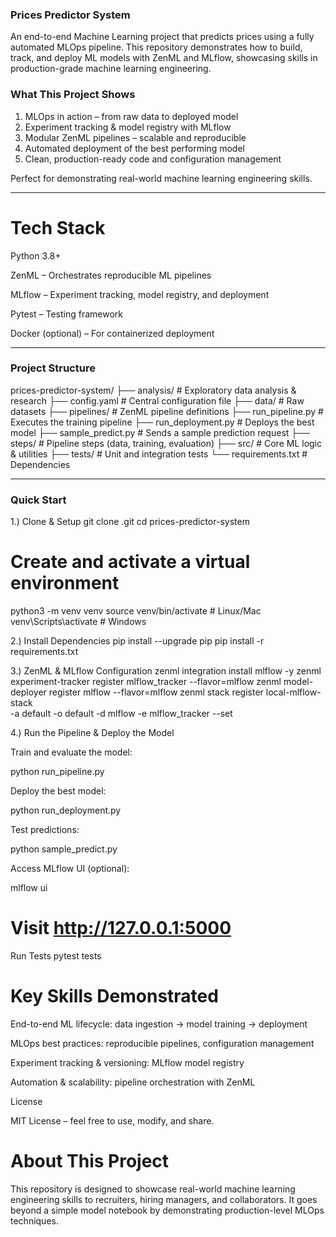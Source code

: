 ### Prices Predictor System

An end-to-end Machine Learning project that predicts prices using a fully automated MLOps pipeline.
This repository demonstrates how to build, track, and deploy ML models with ZenML and MLflow, showcasing skills in production-grade machine learning engineering.

### What This Project Shows

1. MLOps in action – from raw data to deployed model
2. Experiment tracking & model registry with MLflow
3. Modular ZenML pipelines – scalable and reproducible
4. Automated deployment of the best performing model
5. Clean, production-ready code and configuration management

Perfect for demonstrating real-world machine learning engineering skills.

-------------------------------------------------------------------------------------------------------------------------------------------------------------------------

# Tech Stack

Python 3.8+

ZenML – Orchestrates reproducible ML pipelines

MLflow – Experiment tracking, model registry, and deployment

Pytest – Testing framework

Docker (optional) – For containerized deployment

---------------------------------------------------------------------------------------------------------------------------------------------------------------------------

 ### Project Structure
prices-predictor-system/
├── analysis/           # Exploratory data analysis & research
├── config.yaml         # Central configuration file
├── data/               # Raw datasets
├── pipelines/          # ZenML pipeline definitions
├── run_pipeline.py     # Executes the training pipeline
├── run_deployment.py   # Deploys the best model
├── sample_predict.py   # Sends a sample prediction request
├── steps/              # Pipeline steps (data, training, evaluation)
├── src/                # Core ML logic & utilities
├── tests/              # Unit and integration tests
└── requirements.txt    # Dependencies

---------------------------------------------------------------------------------------------------------------------------------------------------------

### Quick Start
1.) Clone & Setup
git clone <your-repo-url>.git
cd prices-predictor-system

# Create and activate a virtual environment
python3 -m venv venv
source venv/bin/activate   # Linux/Mac
venv\Scripts\activate      # Windows

2.) Install Dependencies
pip install --upgrade pip
pip install -r requirements.txt

3.) ZenML & MLflow Configuration
zenml integration install mlflow -y
zenml experiment-tracker register mlflow_tracker --flavor=mlflow
zenml model-deployer register mlflow --flavor=mlflow
zenml stack register local-mlflow-stack \
    -a default -o default -d mlflow -e mlflow_tracker --set

4.) Run the Pipeline & Deploy the Model

Train and evaluate the model:

python run_pipeline.py


Deploy the best model:

python run_deployment.py


Test predictions:

python sample_predict.py


Access MLflow UI (optional):

mlflow ui
# Visit http://127.0.0.1:5000

 Run Tests
pytest tests

# Key Skills Demonstrated

End-to-end ML lifecycle: data ingestion → model training → deployment

MLOps best practices: reproducible pipelines, configuration management

Experiment tracking & versioning: MLflow model registry

Automation & scalability: pipeline orchestration with ZenML

 License

MIT License – feel free to use, modify, and share.

# About This Project

This repository is designed to showcase real-world machine learning engineering skills to recruiters, hiring managers, and collaborators.
It goes beyond a simple model notebook by demonstrating production-level MLOps techniques.
